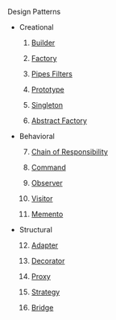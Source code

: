 Design Patterns

- Creational
    
    1. [Builder](https://github.com/shubham-v/object-oriented-design-patterns/tree/main/src/main/java/builder)
    
    2. [Factory](https://github.com/shubham-v/object-oriented-design-patterns/tree/main/src/main/java/factory)
    
    3. [Pipes Filters](https://github.com/shubham-v/object-oriented-design-patterns/tree/main/src/main/java/pipesfilters)
    
    4. [Prototype](https://github.com/shubham-v/object-oriented-design-patterns/tree/main/src/main/java/prototype)
    
    5. [Singleton](https://github.com/shubham-v/object-oriented-design-patterns/tree/main/src/main/java/singleton)
    
    6. [Abstract Factory](https://github.com/shubham-v/object-oriented-design-patterns/tree/main/src/main/java/abstractfactory)
    
- Behavioral
    
    7.  [Chain of Responsibility](https://github.com/shubham-v/object-oriented-design-patterns/tree/main/src/main/java/chainofresponsibility)
    
    8.  [Command](https://github.com/shubham-v/object-oriented-design-patterns/tree/main/src/main/java/command)
    
    9.  [Observer](https://github.com/shubham-v/object-oriented-design-patterns/tree/main/src/main/java/observer)
    
    10. [Visitor](https://github.com/shubham-v/object-oriented-design-patterns/tree/main/src/main/java/visitor)
    
    11. [Memento](https://github.com/shubham-v/object-oriented-design-patterns/tree/main/src/main/java/memento)
    
- Structural  
    
    12. [Adapter](https://github.com/shubham-v/object-oriented-design-patterns/tree/main/src/main/java/adapter)
    
    13. [Decorator](https://github.com/shubham-v/object-oriented-design-patterns/blob/main/src/main/java/decorator/Decorator.java)
    
    14. [Proxy](https://github.com/shubham-v/object-oriented-design-patterns/tree/main/src/main/java/proxy)
    
    15. [Strategy](https://github.com/shubham-v/object-oriented-design-patterns/tree/main/src/main/java/strategy)

    16. [Bridge](https://github.com/shubham-v/object-oriented-design-patterns/tree/main/src/main/java/bridge)
